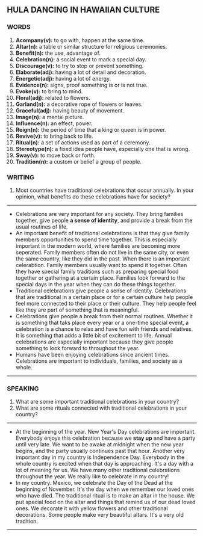 ## HULA DANCING IN HAWAIIAN CULTURE

### WORDS
1. **Acompany(v):** to go with, happen at the same time.
2. **Altar(n):** a table or similar structure for religious ceremonies.
3. **Benefit(n):** the use, advantage of.
4. **Celebration(n):** a social event to mark a special day.
5. **Discourage(v):** to try to stop or prevent something.
6. **Elaborate(adj):** having a lot of detail and decoration.
7. **Energetic(adj):** having a lot of energy.
8. **Evidence(n):** signs, proof something is or is not true.
9. **Evoke(v):** to bring to mind.
10. **Floral(adj):** related to flowers.
11. **Garland(n):** a decorative rope of flowers or leaves.
12. **Graceful(adj):** having beauty of movement.
13. **Image(n):** a mental picture.
14. **Influence(n):** an effect, power.
15. **Reign(n):** the period of time that a king or queen is in power.
16. **Revive(v):** to bring back to life.
17. **Ritual(n):** a set of actions used as part of a ceremony.
18. **Stereotype(n):** a fixed idea people have, especially one that is wrong.
19. **Sway(v):** to move back or forth.
20. **Tradition(n):** a custom or belief a group of people.

### WRITING

1. Most countries have traditional celebrations that occur annually. In your opinion, what benefits do these celebrations have for society?

---

* Celebrations are very important for any society. They bring families together, give people **a sense of identity**, and provide a break from the usual routines of life.
* An important benefit of traditional celebrations is that they give family members opportunities to spend time together. This is especially important in the modern world, where families are becoming more seperated. Family members often do not live in the same city, or even the same country, like they did in the past. When there is an important celerabtion. Family members usually want to spend it together. Often they have special family traditions such as preparing special food together or gathering at a certain place. Families look forward to the special days in the year when they can do these things together.
* Traditional celebrations give people a sense of identity. Celebrations that are traditional in a certain place or for a certain culture help people feel more connected to their place or their culture. They help people feel like they are part of something that is meaningful.
* Celebrations give people a break from their normal routines. Whether it is something that taks place every year or a one-time special event, a celebration is a chance to relax and have fun with friends and relatives. It is something that adds a little bit of excitement to life. Annual celebrations are especially important because they give people something to look forward to throughout the year.
* Humans have been enjoying celebrations since ancient times. Celebrations are important to individuals, families, and society as a whole.


---

### SPEAKING

1. What are some important traditional celebrations in your country?
2. What are some rituals connected with traditional celebrations in your country?

---

* At the beginning of the year. New Year's Day celebrations are important. Everybody enjoys this celebration because we **stay up** and have a party until very late. We want to be awake at midnight when the new year begins, and the party usually continues past that hour. Another very important day in my country is Independence Day. Everybody in the whole country is excited when that day is approaching. It's a day with a lot of meaning for us. We have many other traditional celebrations throughout the year. We really like to celebrate in my country!
* In my country. Mexico, we celebrate the Day of the Dead at the beginning of November. It's the day when we remember our loved ones who have died. The traditional ritual is to make an altar in the house. We put special food on the altar and things that remind us of our dead loved ones. We decorate it with yellow flowers and other traditional decorations. Some people make very beautiful altars. It's a very old tradition.

---
